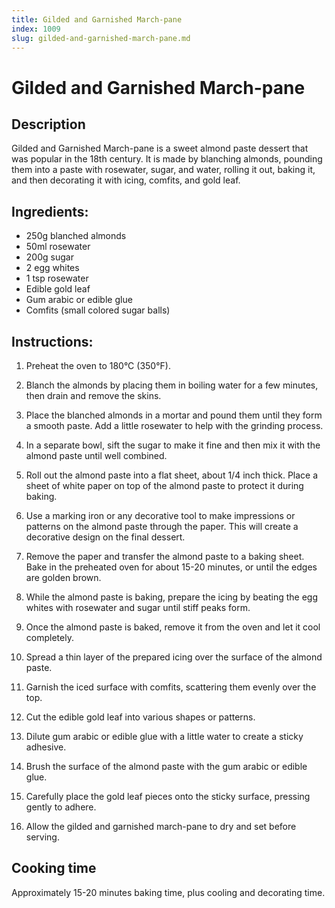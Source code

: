 ```yaml
---
title: Gilded and Garnished March-pane
index: 1009
slug: gilded-and-garnished-march-pane.md
---
```


# Gilded and Garnished March-pane

## Description
Gilded and Garnished March-pane is a sweet almond paste dessert that was popular in the 18th century. It is made by blanching almonds, pounding them into a paste with rosewater, sugar, and water, rolling it out, baking it, and then decorating it with icing, comfits, and gold leaf.

## Ingredients:
- 250g blanched almonds
- 50ml rosewater
- 200g sugar
- 2 egg whites
- 1 tsp rosewater
- Edible gold leaf
- Gum arabic or edible glue
- Comfits (small colored sugar balls)

## Instructions:
1. Preheat the oven to 180°C (350°F).

2. Blanch the almonds by placing them in boiling water for a few minutes, then drain and remove the skins.

3. Place the blanched almonds in a mortar and pound them until they form a smooth paste. Add a little rosewater to help with the grinding process.

4. In a separate bowl, sift the sugar to make it fine and then mix it with the almond paste until well combined.

5. Roll out the almond paste into a flat sheet, about 1/4 inch thick. Place a sheet of white paper on top of the almond paste to protect it during baking.

6. Use a marking iron or any decorative tool to make impressions or patterns on the almond paste through the paper. This will create a decorative design on the final dessert.

7. Remove the paper and transfer the almond paste to a baking sheet. Bake in the preheated oven for about 15-20 minutes, or until the edges are golden brown.

8. While the almond paste is baking, prepare the icing by beating the egg whites with rosewater and sugar until stiff peaks form.

9. Once the almond paste is baked, remove it from the oven and let it cool completely.

10. Spread a thin layer of the prepared icing over the surface of the almond paste.

11. Garnish the iced surface with comfits, scattering them evenly over the top.

12. Cut the edible gold leaf into various shapes or patterns.

13. Dilute gum arabic or edible glue with a little water to create a sticky adhesive.

14. Brush the surface of the almond paste with the gum arabic or edible glue.

15. Carefully place the gold leaf pieces onto the sticky surface, pressing gently to adhere.

16. Allow the gilded and garnished march-pane to dry and set before serving.

## Cooking time
Approximately 15-20 minutes baking time, plus cooling and decorating time.